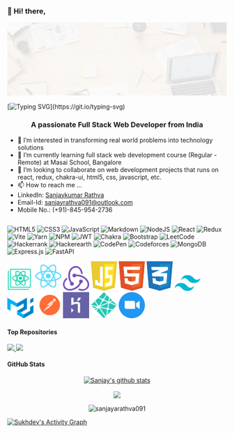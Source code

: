 ### 👋 Hi! there,

<p align="center">
  <img src="./public/Heading.gif" alt="gitHub_Heading" />
</p>


[![Typing SVG](https://readme-typing-svg.herokuapp.com?font=Fira+Code&size=25&pause=1000&color=ffa500&center=true&width=1024&lines=Hey!+I'm+Sanjaykumar+Rathva!;Full+Stack+Web+Developer;)](https://git.io/typing-svg)
<h3 align="center">A passionate Full Stack Web Developer from India</h3>

- 👀 I’m interested in transforming real world problems into technology solutions
- 🌱 I’m currently learning full stack web development course (Regular - Remote) at Masai School, Bangalore
- 💞️ I’m looking to collaborate on web development projects that runs on react, redux, chakra-ui, html5, css, javascript, etc.
- 📫 How to reach me ...
- LinkedIn: [Sanjaykumar Rathva](https://www.linkedin.com/in/sanjaykumar-rathva-a091/)
- Email-Id: sanjayrathva091@outlook.com
- Mobile No.: (+91)-845-954-2736

<p align="center" style="display: flex; justify-content: center; align-items: center">

![HTML5](https://img.shields.io/badge/html5-%23E34F26.svg?style=for-the-badge&logo=html5&logoColor=white)
![CSS3](https://img.shields.io/badge/css3-%231572B6.svg?style=for-the-badge&logo=css3&logoColor=white)
![JavaScript](https://img.shields.io/badge/javascript-%23323330.svg?style=for-the-badge&logo=javascript&logoColor=%23F7DF1E)
![Markdown](https://img.shields.io/badge/markdown-%23000000.svg?style=for-the-badge&logo=markdown&logoColor=white)
![NodeJS](https://img.shields.io/badge/node.js-6DA55F?style=for-the-badge&logo=node.js&logoColor=white)
![React](https://img.shields.io/badge/react-%2320232a.svg?style=for-the-badge&logo=react&logoColor=%2361DAFB)
![Redux](https://img.shields.io/badge/redux-%23593d88.svg?style=for-the-badge&logo=redux&logoColor=white)
![Vite](https://img.shields.io/badge/vite-%23646CFF.svg?style=for-the-badge&logo=vite&logoColor=white)
![Yarn](https://img.shields.io/badge/yarn-%232C8EBB.svg?style=for-the-badge&logo=yarn&logoColor=white)
![NPM](https://img.shields.io/badge/NPM-%23000000.svg?style=for-the-badge&logo=npm&logoColor=white)
![JWT](https://img.shields.io/badge/JWT-black?style=for-the-badge&logo=JSON%20web%20tokens)
![Chakra](https://img.shields.io/badge/chakra-%234ED1C5.svg?style=for-the-badge&logo=chakraui&logoColor=white)
![Bootstrap](https://img.shields.io/badge/bootstrap-%23563D7C.svg?style=for-the-badge&logo=bootstrap&logoColor=white)
![LeetCode](https://img.shields.io/badge/LeetCode-000000?style=for-the-badge&logo=LeetCode&logoColor=#d16c06)
![Hackerrank](https://img.shields.io/badge/-Hackerrank-2EC866?style=for-the-badge&logo=HackerRank&logoColor=white)
![Hackerearth](https://img.shields.io/badge/HackerEarth-%232C3454.svg?&style=for-the-badge&logo=HackerEarth&logoColor=Blue)
![CodePen](https://img.shields.io/badge/Codepen-000000?style=for-the-badge&logo=codepen&logoColor=white)
![Codeforces](https://img.shields.io/badge/Codeforces-445f9d?style=for-the-badge&logo=Codeforces&logoColor=white)
![MongoDB](https://img.shields.io/badge/MongoDB-%234ea94b.svg?style=for-the-badge&logo=mongodb&logoColor=white)
![Express.js](https://img.shields.io/badge/express.js-%23404d59.svg?style=for-the-badge&logo=express&logoColor=%2361DAFB)
![FastAPI](https://img.shields.io/badge/FastAPI-005571?style=for-the-badge&logo=fastapi)

</p>


<div>
  <img src="https://github.com/sanjayrathva091/sanjayrathva091/blob/main/public/logos/create-react-app.svg" alt="create-react-app-logo" width="60px" />
  <img src="https://github.com/sanjayrathva091/sanjayrathva091/blob/main/public/logos/react-2.svg" alt="react-logo" width="60px" />
  <img src="https://github.com/sanjayrathva091/sanjayrathva091/blob/main/public/logos/redux.svg" alt="redux-logo" width="60px" />
  <img src="https://github.com/sanjayrathva091/sanjayrathva091/blob/main/public/logos/javascript-1.svg" alt="js-logo" width="60px" />
  <img src="https://github.com/sanjayrathva091/sanjayrathva091/blob/main/public/logos/html-1.svg" alt="html-logo" width="60px" />
  <img src="https://github.com/sanjayrathva091/sanjayrathva091/blob/main/public/logos/css-3.svg" alt="css-logo" width="60px" />
  <img src="https://github.com/sanjayrathva091/sanjayrathva091/blob/main/public/logos/tailwind-css-2.svg" alt="tailwind-css-logo" width="60px" />
  <img src="https://github.com/sanjayrathva091/sanjayrathva091/blob/main/public/logos/material-ui-1.svg" alt="mui-logo" width="60px" />
  <img src="https://github.com/sanjayrathva091/sanjayrathva091/blob/main/public/logos/postman.svg" alt="postman-logo" width="60px" />
  <img src="https://github.com/sanjayrathva091/sanjayrathva091/blob/main/public/logos/heroku-4.svg" alt="heroku-logo" width="60px" />
  <img src="https://github.com/sanjayrathva091/sanjayrathva091/blob/main/public/logos/netlify.svg" alt="netlify-logo" width="60px" />
  <img src="https://github.com/sanjayrathva091/sanjayrathva091/blob/main/public/logos/zoom-app.svg" alt="zoom-logo" width="60px" />
</div>

#### Top Repositories

<a href="https://github.com/sanjayrathva091/github-readme-stats">
  <img src="https://github-readme-stats.vercel.app/api/pin/?username=sanjayrathva091&repo=fitnessBlender&show_owner=true&theme=gruvbox" />
</a>
<a href="https://github.com/sanjayrathva091/github-readme-stats">
  <img src="https://github-readme-stats.vercel.app/api/pin/?username=sanjayrathva091&repo=fitnessBlender&show_owner=true&theme=gruvbox" />
</a>

#### GitHub Stats

<p align="center"><a href="https://github.com/sanjayrathva091/github-readme-stats"><img align="center" src="https://github-readme-stats.vercel.app/api?username=sanjayrathva091&show_icons=true&include_all_commits=true&theme=gruvbox&hide_border=false" alt="Sanjay's github stats" /></a></p>

<p align="center"><a href="https://github.com/gruvbox/github-readme-stats"><img align="center" src="https://github-readme-stats.vercel.app/api/top-langs/?username=sanjayrathva091&layout=compact&theme=gruvbox" /></a></p>

<p align="center" ><img align="center" src="https://github-readme-streak-stats.herokuapp.com/?user=sanjayrathva091&show_icons=true&locale=en&theme=gruvbox" alt="sanjayarathva091" /></p>


<a href="https://github.com/sanjayrathva091/github-readme-activity-graph"><img alt="Sukhdev's Activity Graph" src="https://activity-graph.herokuapp.com/graph?username=sanjayrathva091&bg_color=0D1117&color=ffa500&line=5BCDEC&point=ffa500&hide_border=true" /></a>



<!---
sanjayrathva091/sanjayrathva091 is a ✨ special ✨ repository because its `README.md` (this file) appears on your GitHub profile.
You can click the Preview link to take a look at your changes.
--->

